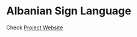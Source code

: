 # Albanian Sign Language

Check [Project Website](https://github.com/anxhelatopi/anxhelaa/tree/master?tab=readme-ov-file#indian-sign-language)
